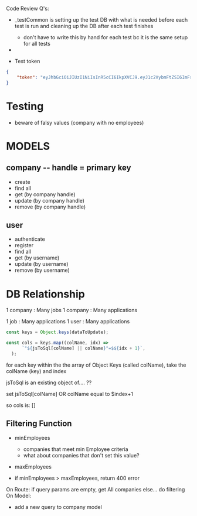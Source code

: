 Code Review Q's:
- _testCommon is setting up the test DB with what is needed before each test is run and cleaning up the
DB after each test finishes
    - don't have to write this by hand for each test bc it is the same setup for all tests

-


- Test token
```json
{
	"token": "eyJhbGciOiJIUzI1NiIsInR5cCI6IkpXVCJ9.eyJ1c2VybmFtZSI6ImFsaWNlY2hhbmciLCJpc0FkbWluIjpmYWxzZSwiaWF0IjoxNzE2Mzk5OTUyfQ.Sz6duWJwZ39CazoTCswPeV6pDR8OBtdvWEKnJm2LtKI"
}
```

# Testing
- beware of falsy values (company with no employees)

# MODELS

## company -- handle = primary key
- create
- find all
- get (by company handle)
- update (by company handle)
- remove (by company handle)

## user
- authenticate
- register
- find all
- get (by username)
- update (by username)
- remove (by username)


# DB Relationship

1 company : Many jobs
    1 company : Many applications


1 job : Many applications
1 user : Many applications



```javascript
const keys = Object.keys(dataToUpdate);

const cols = keys.map((colName, idx) =>
      `"${jsToSql[colName] || colName}"=$${idx + 1}`,
  );
```

for each key within the the array of Object Keys (called colName),
take the colName (key) and index

jsToSql is an existing object of.... ??

set jsToSql[colName] OR colName equal to $index+1

so cols is: []


## Filtering Function
- minEmployees
    - companies that meet min Employee criteria
    - what about companies that don't set this value?
- maxEmployees

- if minEmployees > maxEmployees, return 400 error

On Route:
if query params are empty, get All companies
else...
    do filtering
On Model:
- add a new query to company model
